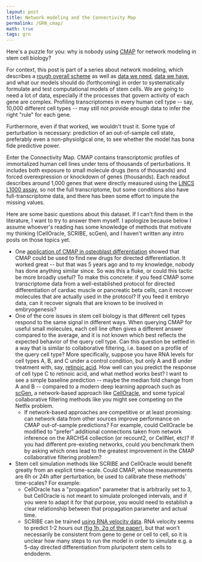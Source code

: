 ```yaml
---
layout: post
title: Network modeling and the Connectivity Map
permalink: /GRN_cmap/
math: true
tags: grn
---
```


Here's a puzzle for you: why is nobody using [CMAP](https://clue.io/) for network modeling in stem cell biology?

For context, this post is part of a series about network modeling, which describes a [rough overall scheme](/GRN_intro/) as well as [data we need](/GRN_akutsu/), [data we have](/GRN_datasets/), and what our models should do (forthcoming) in order to systematically formulate and test computational models of stem cells. We are going to need a lot of data, especially if the processes that govern activity of each gene are complex. Profiling transcriptomes in every human cell type -- say, 10,000 different cell types -- may still not provide enough data to infer the right "rule" for each gene. 

Furthermore, even if that worked, we wouldn't trust it. Some type of perturbation is necessary: prediction of an out-of-sample cell state, preferably even a non-physiolgical one, to see whether the model has bona fide predictive power. 

Enter the Connectivity Map. CMAP contains transcriptomic profiles of immortalized human cell lines under tens of thousands of perturbations. It includes both exposure to small molecule drugs (tens of thousands) and forced overexpression or knockdown of genes (thousands). Each readout describes around 1,000 genes that were directly measured using the [LINCS L1000 assay](http://www.lincsproject.org/LINCS/tools/workflows/find-the-best-place-to-obtain-the-lincs-l1000-data), so not the full transcriptome, but some conditions also have full-transcriptome data, and there has been some effort to impute the missing values. 

Here are some basic questions about this dataset. If I can't find them in the literature, I want to try to answer them myself. I apologize because below I assume whoever's reading has some knowledge of methods that motivate my thinking (CellOracle, SCRIBE, scGen), and I haven't written any intro posts on those topics yet.

- One [application of CMAP in osteoblast differentiation](https://www.ncbi.nlm.nih.gov/pmc/articles/PMC4611615/) showed that CMAP could be used to find new drugs for directed differentiation. It worked great -- but that was 5 years ago and to my knowledge, nobody has done anything similar since. So was this a fluke, or could this tactic be more broadly useful? To make this concrete: if you feed CMAP some transcriptome data from a well-established protocol for directed differentiation of cardiac muscle or pancreatic beta cells, can it recover molecules that are actually used in the protocol? If you feed it embryo data, can it recover signals that are known to be involved in embryogenesis? 
- One of the core issues in stem cell biology is that different cell types respond to the same signal in different ways. When querying CMAP for useful small molecules, each cell line often gives a different answer compared to the average, and it is not known which best reflects the expected behavior of the query cell type. Can this question be settled in a way that is similar to collaborative filtering, i.e. based on a profile of the query cell type? More specifically, suppose you have RNA levels for cell types A, B, and C under a control condition, but only A and B under treatment with, say, [retinoic acid](https://en.wikipedia.org/wiki/Retinoic_acid). How well can you predict the response of cell type C to retinoic acid, and what method works best? I want to see a simple baseline prediction -- maybe the median fold change from A and B -- compared to a modern deep learning approach such as [scGen](https://github.com/theislab/scgen), a network-based approach like [CellOracle](https://github.com/morris-lab/CellOracle), and some typical collaborative filtering methods like you might see competing on the Netfix problem.
    - If network-based approaches are competitive or at least promising: can network data from other sources improve performance on CMAP out-of-sample predictions? For example, could CellOracle be modified to "prefer" additional connections taken from network inference on the ARCHS4 collection (or recount2, or CellNet, etc)? If you had different pre-existing networks, could you benchmark them by asking which ones lead to the greatest improvement in the CMAP collaborative filtering problem?
- Stem cell simulation methods like SCRIBE and CellOracle would benefit greatly from an explicit time-scale. Could CMAP, whose measurements are 6h or 24h after perturbation, be used to calibrate these methods' time-scales? For example:
    - CellOracle has a "propagation" parameter that is arbitrarily set to 3, but CellOracle is not meant to simulate prolonged intervals, and if you were to adapt it for that purpose, you would need to establish a clear relationship between that propagation parameter and actual time. 
    - SCRIBE can be trained [using RNA velocity data](https://github.com/cole-trapnell-lab/Scribe/issues/16). RNA velocity seems to predict 1-2 hours out [(fig 1h, 2g of the paper)](https://www.ncbi.nlm.nih.gov/pmc/articles/PMC6130801/), but that won't necessarily be consistent from gene to gene or cell to cell, so it is unclear how many steps to run the model in order to simulate e.g. a 5-day directed differentiation from pluripotent stem cells to endoderm. 







